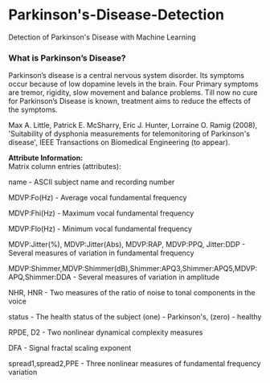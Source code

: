 # Parkinson's-Disease-Detection
Detection of Parkinson's Disease with Machine Learning


### What is Parkinson’s Disease?
Parkinson’s disease is a central nervous system disorder. Its symptoms occur because of low dopamine levels in the brain. Four Primary symptoms are tremor, rigidity, slow movement and balance problems. Till now no cure for Parkinson’s Disease is known, treatment aims to reduce the effects of the symptoms.

Max A. Little, Patrick E. McSharry, Eric J. Hunter, Lorraine O. Ramig (2008), 'Suitability of dysphonia measurements for telemonitoring of Parkinson's disease', IEEE Transactions on Biomedical Engineering (to appear).

**Attribute Information:** <br /> 
Matrix column entries (attributes):

name - ASCII subject name and recording number<br /> 

MDVP:Fo(Hz) - Average vocal fundamental frequency<br /> 

MDVP:Fhi(Hz) - Maximum vocal fundamental frequency<br /> 

MDVP:Flo(Hz) - Minimum vocal fundamental frequency<br /> 

MDVP:Jitter(%), MDVP:Jitter(Abs), MDVP:RAP, MDVP:PPQ, Jitter:DDP - Several measures of variation in fundamental frequency<br /> 

MDVP:Shimmer,MDVP:Shimmer(dB),Shimmer:APQ3,Shimmer:APQ5,MDVP:APQ,Shimmer:DDA - Several measures of variation in amplitude<br /> 

NHR, HNR - Two measures of the ratio of noise to tonal components in the voice<br /> 

status - The health status of the subject (one) - Parkinson's, (zero) - healthy<br /> 

RPDE, D2 - Two nonlinear dynamical complexity measures<br /> 

DFA - Signal fractal scaling exponent<br /> 

spread1,spread2,PPE - Three nonlinear measures of fundamental frequency variation<br /> 
